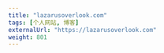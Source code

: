 ```yaml
---
title: "lazarusoverlook.com"
tags: [个人网站, 博客]
externalUrl: "https://lazarusoverlook.com"
weight: 801
---
```

